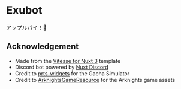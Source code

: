 # Exubot

アップルパイ！🥧

## Acknowledgement

- Made from the [Vitesse for Nuxt 3](https://github.com/antfu/vitesse-nuxt) template
- Discord bot powered by [Nuxt Discord](https://github.com/zojize/nuxt-discord)
- Credit to [prts-widgets](https://github.com/MooncellWiki/prts-widgets) for the Gacha Simulator
- Credit to [ArknightsGameResource](https://github.com/yuanyan3060/ArknightsGameResource) for the Arknights game assets
